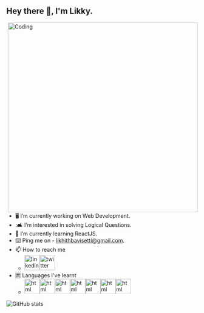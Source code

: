 ## Hey there 👋, I'm Likky.

<img title="" src="https://i.pinimg.com/originals/64/b0/d7/64b0d74e3ab4a3c0ab0076db8e7565f5.gif" alt="Coding" align="right" width="500">

- :desktop_computer: I’m currently working on Web Development. 
- ::couch_and_lamp: I’m interested in solving Logical Questions.
- :briefcase: I’m currently learning ReactJS.
- :keyboard: Ping me on - <likhithbavisetti@gmail.com>.
- 📫 How to reach me 
  - [<img src='https://image.similarpng.com/very-thumbnail/2020/07/Linkedin-logo-on-transparent--background-PNG.png' alt='linkedin' height='40'>](https://www.linkedin.com/in/likhith-bavisetti-57b042238/)[<img src='https://image.similarpng.com/very-thumbnail/2020/06/Logo-Twitter-icon-transparent-PNG.png' alt='twitter' height='40' >](https://twitter.com/5409L)  
- :u7981: Languages I've learnt
  - <img src='https://e7.pngegg.com/pngimages/780/934/png-clipart-html-logo-html5-logo-icons-logos-emojis-tech-companies-thumbnail.png' alt='html' height='40'><img src='https://e7.pngegg.com/pngimages/454/464/png-clipart-css3-cascading-style-sheets-logo-html-markup-language-others-miscellaneous-blue-thumbnail.png' alt='html' height='40'><img src='https://e7.pngegg.com/pngimages/845/302/png-clipart-javascript-logo-html-comment-blog-others-miscellaneous-angle-thumbnail.png' alt='html' height='40'><img src='https://e7.pngegg.com/pngimages/140/948/png-clipart-blue-and-yellow-logo-python-logo-programmer-fierce-python-s-cdr-angle-thumbnail.png' alt='html' height='40'><img src='https://e7.pngegg.com/pngimages/452/495/png-clipart-react-javascript-angularjs-ionic-github-text-logo-thumbnail.png' alt='html' height='40'><img src='https://e7.pngegg.com/pngimages/330/211/png-clipart-node-js-javascript-express-js-server-side-scripting-front-and-back-ends-node-js-angle-logo-thumbnail.png' alt='html' height='40'><img src='https://e7.pngegg.com/pngimages/46/626/png-clipart-c-logo-the-c-programming-language-computer-icons-computer-programming-source-code-programming-miscellaneous-template-thumbnail.png' alt='html' height='40'>








![GitHub stats](https://github-readme-stats.vercel.app/api?username=likhith1030&show_icons=true)  
